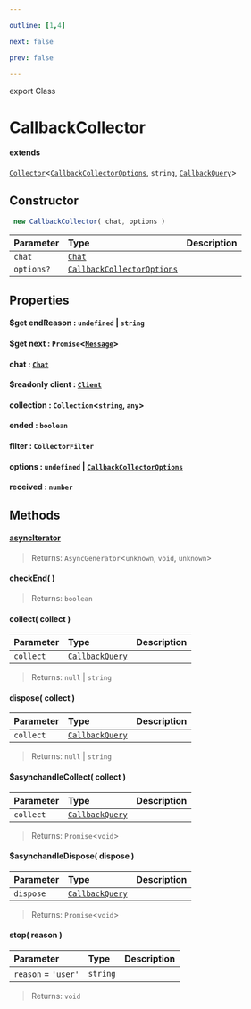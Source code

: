 ```yaml
---

outline: [1,4]

next: false

prev: false

---
```


export Class
# CallbackCollector
#### extends
 [`Collector`](./Collector.md)<[`CallbackCollectorOptions`](../interfaces/CallbackCollectorOptions.md), `string`, [`CallbackQuery`](./CallbackQuery.md)>

## Constructor
```ts
 new CallbackCollector( chat, options )
 ```
| Parameter | Type | Description |
| :--- | :--- | :--- |
| `chat` | [`Chat`](../type-aliases/Chat.md) | |
| `options?` | [`CallbackCollectorOptions`](../interfaces/CallbackCollectorOptions.md) | |

## Properties

#### $get endReason : `undefined` \| `string`

#### $get next : `Promise`<[`Message`](./Message.md)>

#### chat : [`Chat`](../type-aliases/Chat.md)

#### $readonly client : [`Client`](./Client.md)

#### collection : `Collection`<`string`, `any`>

#### ended : `boolean`

#### filter : `CollectorFilter`

#### options : `undefined` \| [`CallbackCollectorOptions`](../interfaces/CallbackCollectorOptions.md)

#### received : `number`

## Methods

#### [asyncIterator]( )

> 
> 
> Returns: `AsyncGenerator`<`unknown`, `void`, `unknown`>

#### checkEnd( )

> 
> 
> Returns: `boolean`

#### collect( collect )
| Parameter | Type | Description |
| :--- | :--- | :--- |
| `collect` | [`CallbackQuery`](./CallbackQuery.md) | |
> 
> 
> Returns: `null` \| `string`

#### dispose( collect )
| Parameter | Type | Description |
| :--- | :--- | :--- |
| `collect` | [`CallbackQuery`](./CallbackQuery.md) | |
> 
> 
> Returns: `null` \| `string`

#### $asynchandleCollect( collect )
| Parameter | Type | Description |
| :--- | :--- | :--- |
| `collect` | [`CallbackQuery`](./CallbackQuery.md) | |
> 
> 
> Returns: `Promise`<`void`>

#### $asynchandleDispose( dispose )
| Parameter | Type | Description |
| :--- | :--- | :--- |
| `dispose` | [`CallbackQuery`](./CallbackQuery.md) | |
> 
> 
> Returns: `Promise`<`void`>

#### stop( reason )
| Parameter | Type | Description |
| :--- | :--- | :--- |
| `reason` = `'user'` | `string` | |
> 
> 
> Returns: `void`

